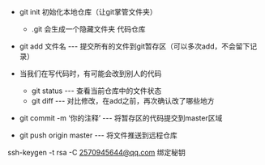 - git init 初始化本地仓库（让git掌管文件夹）
  - .git 会生成一个隐藏文件夹 代码仓库

- git add 文件名 --- 提交所有的文件到git暂存区（可以多次add，不会留下记录）
- 当我们在写代码时，有可能会改到别人的代码
  - git status --- 查看当前仓库中的文件状态
  - git diff --- 对比修改，在add之前，再次确认改了哪些地方
- git commit -m ‘你的注释’ --- 将暂存区的代码提交到master区域
- git push origin master --- 将文件推送到远程仓库

ssh-keygen -t rsa -C 2570945644@qq.com 绑定秘钥